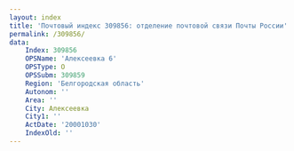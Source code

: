 ```yaml
---
layout: index
title: 'Почтовый индекс 309856: отделение почтовой связи Почты России'
permalink: /309856/
data:
    Index: 309856
    OPSName: 'Алексеевка 6'
    OPSType: О
    OPSSubm: 309859
    Region: 'Белгородская область'
    Autonom: ''
    Area: ''
    City: Алексеевка
    City1: ''
    ActDate: '20001030'
    IndexOld: ''
---
```

